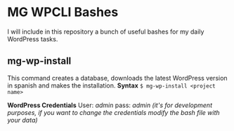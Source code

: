 # MG WPCLI Bashes
I will include in this repository a bunch of useful bashes for my daily WordPress tasks.

## mg-wp-install
This command creates a database, downloads the latest WordPress version in spanish and makes the installation.
**Syntax**
`$ mg-wp-install <project name>`

**WordPress Credentials**
User: _admin_
pass: _admin_
_(it's for development purposes, if you want to change the credentials modify the bash file with your data)_